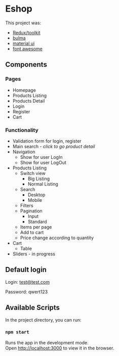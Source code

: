 # Eshop

This project was:
- [Redux/toolkit](https://redux-toolkit.js.org/)
- [bulma](https://bulma.io/)
- [material ui](https://mui.com/)
- [font awesome](https://fontawesome.com/)

## Components

### Pages
- Homepage
- Products Listing 
- Products Detail
- Login
- Register
- Cart

### Functionality 
- Validation form for login, register
- Main search - *click to go product detail*
- Navigation
    - Show for user LogIn
    - Show for user LogOut
- Products Listing
    - Switch view
        - Big Listing
        - Normal Listing
    - Search 
        - Desktop
        - Mobile
    - Filters 
    - Pagination
        - Input
        - Standard
    - Items per page
    - Add to cart
    - Price change according to quantity
- Cart
    - Table
- Sliders - in progress

## Default login 

Login: test@test.com    

Password: qwert123

## Available Scripts

In the project directory, you can run:

### `npm start`

Runs the app in the development mode.\
Open [http://localhost:3000](http://localhost:3000) to view it in the browser.
